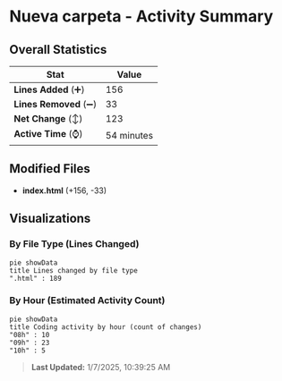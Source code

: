 # Nueva carpeta - Activity Summary 

## Overall Statistics

| Stat                   | Value                                                             |
| ---------------------- | ----------------------------------------------------------------- |
| **Lines Added** (➕)   | 156                                          |
| **Lines Removed** (➖) | 33                                        |
| **Net Change** (↕)    | 123                |
| **Active Time** (⌚)   | 54 minutes |


## Modified Files
- **index.html** (+156, -33)

## Visualizations

### By File Type (Lines Changed)

```mermaid
pie showData
title Lines changed by file type
".html" : 189
```

### By Hour (Estimated Activity Count)

```mermaid
pie showData
title Coding activity by hour (count of changes)
"08h" : 10
"09h" : 23
"10h" : 5
```


> **Last Updated:** 1/7/2025, 10:39:25 AM